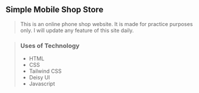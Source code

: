 ## Simple Mobile Shop Store   
> This is an online phone shop website. It is made for practice purposes only. I will update any feature of this site daily.

> ### Uses of Technology
>
> - HTML
> - CSS
> - Tailwind CSS
> - Deisy UI
> - Javascript
